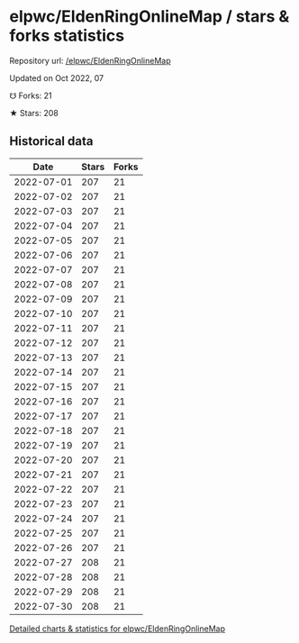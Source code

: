 # elpwc/EldenRingOnlineMap / stars & forks statistics

Repository url: [/elpwc/EldenRingOnlineMap](https://github.com/elpwc/EldenRingOnlineMap)

Updated on Oct 2022, 07

☋ Forks: 21

★ Stars: 208

## Historical data
| Date | Stars | Forks |
|------|-------|-------|
| 2022-07-01 | 207 | 21 | 
| 2022-07-02 | 207 | 21 | 
| 2022-07-03 | 207 | 21 | 
| 2022-07-04 | 207 | 21 | 
| 2022-07-05 | 207 | 21 | 
| 2022-07-06 | 207 | 21 | 
| 2022-07-07 | 207 | 21 | 
| 2022-07-08 | 207 | 21 | 
| 2022-07-09 | 207 | 21 | 
| 2022-07-10 | 207 | 21 | 
| 2022-07-11 | 207 | 21 | 
| 2022-07-12 | 207 | 21 | 
| 2022-07-13 | 207 | 21 | 
| 2022-07-14 | 207 | 21 | 
| 2022-07-15 | 207 | 21 | 
| 2022-07-16 | 207 | 21 | 
| 2022-07-17 | 207 | 21 | 
| 2022-07-18 | 207 | 21 | 
| 2022-07-19 | 207 | 21 | 
| 2022-07-20 | 207 | 21 | 
| 2022-07-21 | 207 | 21 | 
| 2022-07-22 | 207 | 21 | 
| 2022-07-23 | 207 | 21 | 
| 2022-07-24 | 207 | 21 | 
| 2022-07-25 | 207 | 21 | 
| 2022-07-26 | 207 | 21 | 
| 2022-07-27 | 208 | 21 | 
| 2022-07-28 | 208 | 21 | 
| 2022-07-29 | 208 | 21 | 
| 2022-07-30 | 208 | 21 | 


[Detailed charts & statistics for elpwc/EldenRingOnlineMap](https://reviewgithub.com/rep/elpwc/EldenRingOnlineMap)
